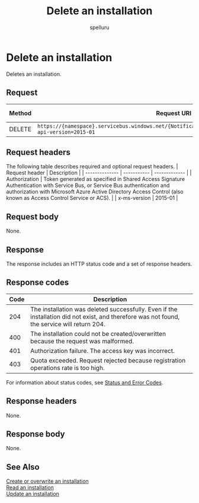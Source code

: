 ﻿---
title: "Delete an installation"
description: Use this API reference documentation to delete an installation.
ms.custom: ""
ms.date: 04/05/2019
ms.reviewer: ""
ms.service: "notification-hubs"
ms.suite: ""
ms.tgt_pltfrm: ""
ms.topic: "reference"
author: "spelluru"
ms.author: "spelluru"
manager: "timlt"

---

# Delete an installation
Deletes an installation.

## Request

| Method | Request URI | HTTP version | 
| ------ | ----------- | ------------ | 
| DELETE | `https://{namespace}.servicebus.windows.net/{NotificationHub}/installations/installationId?api-version=2015-01` | HTTP/1.1 |

## Request headers

The following table describes required and optional request headers.
| Request header | Description | 
| -------------- | ----------- | ------------- | 
| Authorization | Token generated as specified in Shared Access Signature Authentication with Service Bus, or Service Bus authentication and authorization with Microsoft Azure Active Directory Access Control (also known as Access Control Service or ACS). |
| x-ms-version | 2015-01 | 

## Request body

None.

## Response

The response includes an HTTP status code and a set of response headers.

## Response codes

| Code | Description | 
| ---- | ----------- | 
| 204 | The installation was deleted successfully. Even if the installation did not exist, and therefore was not found, the service will return 204. |
| 400 | The installation could not be created/overwritten because the request was malformed. |
| 401 | Authorization failure. The access key was incorrect. | 
| 403 | Quota exceeded. Request rejected because registration operations rate is too high. |

For information about status codes, see [Status and Error Codes](/rest/api/storageservices/Common-REST-API-Error-Codes).

## Response headers

None.

## Response body

None.

## See Also

[Create or overwrite an installation](create-overwrite-installation.md)  
[Read an installation](read-installation.md)  
[Update an installation](update-installation.md)

